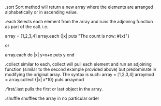 .sort
Sort method will return a new array where the elements are arranged alphabetically or in ascending value.

.each
Selects each element from the array and runs the adjoining function as part of the call.
i.e.

array = [1,2,3,4]
array.each {|x| puts "The count is now: #{x}"}

or

array.each do |x|
y=x+x
puts y
end

.collect
similar to each, collect will pull each element and run an adjoining function (similar to the second example provided above) but predominate in modifying the original array.
The syntax is such:
array = [1,2,3,4]
arraymod = array.collect {|x| x*10}
puts arraymod

.first/.last
pulls the first or last object in the array.

.shuffle
shuffles the array in no particular order
